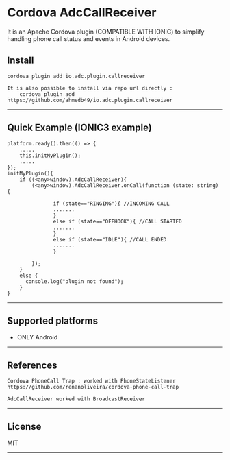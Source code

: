 Cordova AdcCallReceiver
=======================

It is an Apache Cordova plugin (COMPATIBLE WITH IONIC) to simplify handling phone call status and events in Android devices.


## Install
	cordova plugin add io.adc.plugin.callreceiver

	It is also possible to install via repo url directly :
		cordova plugin add https://github.com/ahmedb49/io.adc.plugin.callreceiver
    
******

## Quick Example (IONIC3 example)

	platform.ready().then(() => {
		..... 
		this.initMyPlugin();
		.....
	});
	initMyPlugin(){
		if ((<any>window).AdcCallReceiver){
			(<any>window).AdcCallReceiver.onCall(function (state: string) {
	  
				   if (state=="RINGING"){ //INCOMING CALL
				   .......
				   }
				   else if (state=="OFFHOOK"){ //CALL STARTED
				   .......
				   }
				   else if (state=="IDLE"){ //CALL ENDED
				   .......
				   }
				  
			});
		}
		else {
		  console.log("plugin not found");
		}
	}	
    
*********

## Supported platforms

- ONLY Android

*********

## References
	Cordova PhoneCall Trap : worked with PhoneStateListener
	https://github.com/renanoliveira/cordova-phone-call-trap

	AdcCallReceiver worked with BroadcastReceiver
********


## License

MIT
********